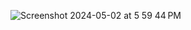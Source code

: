 ![Screenshot 2024-05-02 at 5 59 44 PM](https://github.com/VigneshMarkandan/basic-html-css-js-count-inc-and-dec-app-/assets/148413864/c9cf365f-7070-4f50-a778-b2a05f775950)
